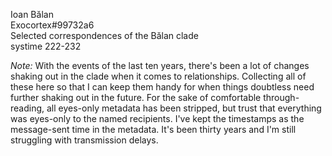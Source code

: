 Ioan Bălan  
Exocortex#99732a6  
Selected correspondences of the Bălan clade  
systime 222-232

*Note:* With the events of the last ten years, there's been a lot of changes shaking out in the clade when it comes to relationships. Collecting all of these here so that I can keep them handy for when things doubtless need further shaking out in the future. For the sake of comfortable through-reading, all eyes-only metadata has been stripped, but trust that everything was eyes-only to the named recipients. I've kept the timestamps as the message-sent time in the metadata. It's been thirty years and I'm still struggling with transmission delays.

